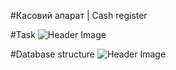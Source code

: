 #Касовий апарат | Cash register

#Task
![Header Image](/Users/polinakulyk/workspace/cashregister2/src/main/resources/static/task_description.png)

#Database structure
![Header Image](/Users/polinakulyk/workspace/cashregister2/src/main/resources/static/db_view.png)
